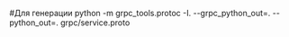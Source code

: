 #Для генерации
python -m grpc_tools.protoc -I. --grpc_python_out=. --python_out=. grpc/service.proto